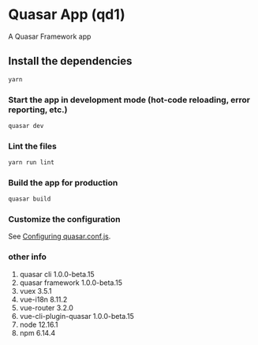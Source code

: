 # Quasar App (qd1)

A Quasar Framework app

## Install the dependencies
```bash
yarn
```

### Start the app in development mode (hot-code reloading, error reporting, etc.)
```bash
quasar dev
```

### Lint the files
```bash
yarn run lint
```

### Build the app for production
```bash
quasar build
```

### Customize the configuration
See [Configuring quasar.conf.js](https://quasar.dev/quasar-cli/quasar-conf-js).

### other info
1. quasar cli 1.0.0-beta.15
2. quasar framework 1.0.0-beta.15
3. vuex 3.5.1
4. vue-i18n 8.11.2
5. vue-router 3.2.0
6. vue-cli-plugin-quasar 1.0.0-beta.15
7. node 12.16.1
8. npm 6.14.4
